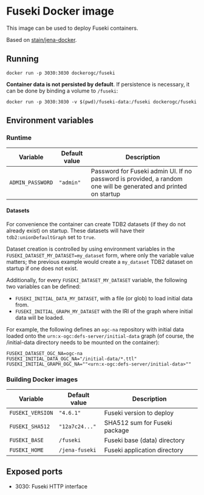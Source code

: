 # Fuseki Docker image

This image can be used to deploy Fuseki containers.

Based on [stain/jena-docker](https://github.com/stain/jena-docker).

## Running

```shell
docker run -p 3030:3030 dockerogc/fuseki
```

**Container data is not persisted by default**. If persistence is necessary,
it can be done by binding a volume to `/fuseki`:

```shell
docker run -p 3030:3030 -v $(pwd)/fuseki-data:/fuseki dockerogc/fuseki
```

## Environment variables

### Runtime

| Variable         | Default value  | Description                                                                                                     |
|------------------|----------------|-----------------------------------------------------------------------------------------------------------------|
| `ADMIN_PASSWORD` | `"admin"`      | Password for Fuseki admin UI. If no password is provided, a random one will be generated and printed on startup |

#### Datasets

For convenience the container can create TDB2 datasets (if they do not already exist) on startup.
These datasets will have their `tdb2:unionDefaultGraph` set to `true`.

Dataset creation is controlled by using environment variables in the `FUSEKI_DATASET_MY_DATASET=my_dataset` form,
where only the variable value matters; the previous example would create a `my_dataset` TDB2 dataset on startup
if one does not exist.

Additionally, for every `FUSEKI_DATASET_MY_DATASET` variable, the following two variables can be defined:

* `FUSEKI_INITIAL_DATA_MY_DATASET`, with a file (or glob) to load initial data from.
* `FUSEKI_INITIAL_GRAPH_MY_DATASET` with the IRI of the graph where initial data will be loaded.

For example, the following defines an `ogc-na` repository with initial data loaded onto the
`urn:x-ogc:defs-server/initial-data` graph (of course, the /initial-data directory needs to be
mounted on the container):

```shell
FUSEKI_DATASET_OGC_NA=ogc-na
FUSEKI_INITIAL_DATA_OGC_NA="/initial-data/*.ttl"
FUSEKI_INITIAL_GRAPH_OGC_NA=""<urn:x-ogc:defs-server/initial-data>""
```

### Building Docker images

| Variable         | Default value  | Description                   |
|------------------|----------------|-------------------------------|
| `FUSEKI_VERSION` | `"4.6.1"`      | Fuseki version to deploy      |
| `FUSEKI_SHA512`  | `"12a7c24..."` | SHA512 sum for Fuseki package |
| `FUSEKI_BASE`    | `/fuseki`      | Fuseki base (data) directory  |
| `FUSEKI_HOME`    | `/jena-fuseki` | Fuseki application directory  |

## Exposed ports

* 3030: Fuseki HTTP interface